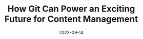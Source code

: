 ---
image: 
  path: https://cc-dam.imgix.net/git-merge-mike-git-cms.jpg
  alt: >-
    Black background image with picture of speaker, Mike Neumegen
date: 2022-09-14
upcoming: false
title: How Git Can Power an Exciting Future for Content Management
content: >-
  Explore a new wave of content management systems that are built on top
    of Git, with CloudCannon CEO and co-founder Mike Neumegen.
link: https://www.youtube.com/watch?v=EJXUNmb8nxM
---